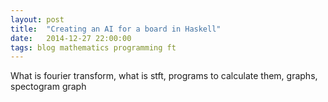 ```yaml
---
layout: post
title:  "Creating an AI for a board in Haskell"
date:   2014-12-27 22:00:00
tags: blog mathematics programming ft
---
```

What is fourier transform, what is stft, programs to calculate them, graphs,
spectogram graph
